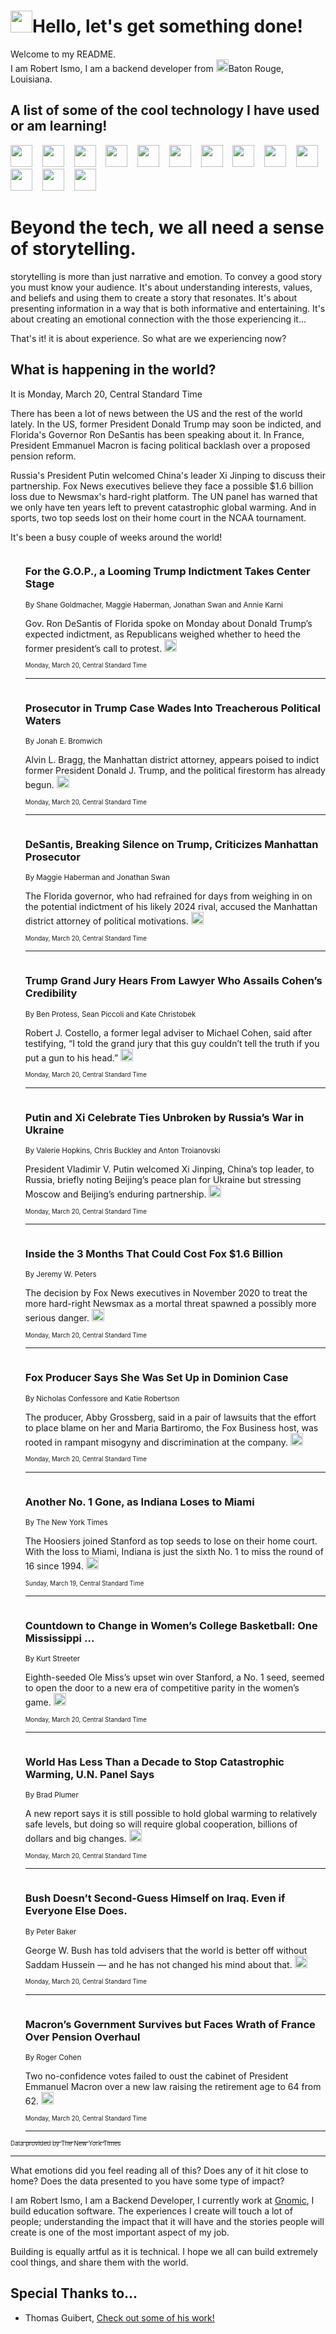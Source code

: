 <h1><img src="https://emojis.slackmojis.com/emojis/images/1643514375/3493/hot-coffee.gif?1643514375" width="35"/>Hello, let's get something done!</h1>

<p>Welcome to my README.<br/>
I am Robert Ismo, I am a backend developer from <img src="https://emojis.slackmojis.com/emojis/images/1638395689/50435/moulin_rouge.png?1638395689" width="20"/>Baton Rouge, Louisiana.</p>
<h2>A list of some of the cool technology I have used or am learning!</h2>
<p>
<img src="https://emojis.slackmojis.com/emojis/images/1643516091/21142/meow_bongotap.gif?1643516091" width="35" alt="">
<img src="https://img.shields.io/badge/Favorite%20Frontend%20Framework-SvelteKit-f83903" alt="">
<img src="https://img.shields.io/badge/Second%20Favorite-Vue-40b581" alt="">
<img src="https://img.shields.io/badge/Most%20Used%20Runtime-Nodejs-78b061" alt="">
<img src="https://emojis.slackmojis.com/emojis/images/1643517416/34482/fire.gif?1643517416" width="35" alt="">
<img src="https://img.shields.io/badge/Javascript%20But%20Better-Typescript-0078ca" alt="">
<img src="https://img.shields.io/badge/Favorite%20Language-Elixir-3e244d" alt="">
<img src="https://img.shields.io/badge/Containerize%20Everything-Docker-6ac9ef" alt="">
<img src="https://emojis.slackmojis.com/emojis/images/1643514596/5999/meow_party.gif?1643514596" width="35" alt="">
<img src="https://img.shields.io/badge/API%20Love%20Language-Graphql-de32a5" alt="">
<img src="https://img.shields.io/badge/Our%20Favorite%20Version%20Controller-Git-e94f33" alt="">
<img src="https://img.shields.io/badge/Favorite%20Database-Redis-d42d1d" alt="">
<img src="https://emojis.slackmojis.com/emojis/images/1643514559/5584/deployparrot.gif?1643514559" width="35" alt="">
<img src="https://img.shields.io/badge/Container%20Interstate-RabbitMQ-f66200" alt="">
<img src="https://img.shields.io/badge/Gotta%20Learn-Kubernetes-316adf" alt="">
<img src="https://img.shields.io/badge/Really%20Mature%20Now-WASM-654fef" alt="">
<img src="https://emojis.slackmojis.com/emojis/images/1666642497/61942/dance_vibe.gif?1666642497" width="35" alt="">
<img src="https://img.shields.io/badge/For%20My%20M1-ARM64-657d96" alt="">
<img src="https://img.shields.io/badge/Loving%20This%20So%20Much-TailwindCSS-17bcb5" alt="">
<img src="https://img.shields.io/badge/Cool%20Build%20Tool-Vite-f9cb24" alt="">
<img src="https://emojis.slackmojis.com/emojis/images/1669231376/62819/working-on-it.gif?1669231376" width="35" alt="">
<img src="https://img.shields.io/badge/Fun%20and%20Easy%20Database-MongoDB-5f8c49" alt="">
<img src="https://img.shields.io/badge/JS%20Life%20Support-NPM-c73737" alt="">
<img src="https://img.shields.io/badge/I%20Liked%20It-DynamoDB-0073b9" alt="">
<img src="https://emojis.slackmojis.com/emojis/images/1643514045/46/question.gif?1643514045" width="35" alt="">
<img src="https://img.shields.io/badge/cool-React-60d6f9" alt="">
<img src="https://img.shields.io/badge/Future%20Big%20Project-Lambda-f37e00" alt="">
<img src="https://img.shields.io/badge/NPM%20But%20Better-PNPM-f1aa07" alt="">
<img src="https://emojis.slackmojis.com/emojis/images/1643514943/9662/fbwow.gif?1643514943" width="35" alt="">
<img src="https://img.shields.io/badge/First%20Language-C-662079" alt="">
<img src="https://img.shields.io/badge/Where%20I%20Deploy%20Frontend-Vercel-000000" alt="">
<img src="https://img.shields.io/badge/Who%20Does%20not%20Want%20an%20App-Swift-f9492a" alt="">
<img src="https://emojis.slackmojis.com/emojis/images/1643514058/151/javascript.png?1643514058" width="35" alt="">
<img src="https://img.shields.io/badge/cool-Python-fbd542" alt="">
<img src="https://img.shields.io/badge/Favorite%20Something-Stripe-656cdc" alt="">
<img src="https://img.shields.io/badge/Of%20Course-HTML5-ed6327" alt="">
<img src="https://emojis.slackmojis.com/emojis/images/1660415405/60731/bomb.gif?1660415405" width="35" alt="">
<img src="https://img.shields.io/badge/hate-CSS-2964ec" alt="">
<img src="https://img.shields.io/badge/Learning-CircleCI-141215" alt="">
<img src="https://img.shields.io/badge/Learning-Rust-fbbb3b" alt="">
<img src="https://emojis.slackmojis.com/emojis/images/1660415397/60712/writing-hand.gif?1660415397" width="35" alt="">
<img src="https://img.shields.io/badge/Dev%20Browser%20of%20Choice-Firefox-cc4e26" alt="">
<img src="https://img.shields.io/badge/Recoverying%20From%20Windows-UNIX-1781e3" alt="">
<img src="https://img.shields.io/badge/LOVE-LogSeq-90c1c2" alt="">
<img src="https://emojis.slackmojis.com/emojis/images/1643514066/223/kirby.gif?1643514066" width="35" alt="">
<img src="https://img.shields.io/badge/Daily%20Driver-MacOS-e6e6e8" alt="">
<img src="https://img.shields.io/badge/Git%20Server-Github-000000" alt="">
<img src="https://img.shields.io/badge/enjoyable-EC2-f17428" alt="">
<img src="https://emojis.slackmojis.com/emojis/images/1643514239/2069/excited.gif?1643514239" width="35" alt="">
</p>
<h1>Beyond the tech, we all need a sense of storytelling.</h1>
<p>storytelling is more than just narrative and emotion. To convey a good story you must know your audience. It's about understanding interests, values, and beliefs and using them to create a story that resonates. It's about presenting information in a way that is both informative and entertaining. It's about creating an emotional connection with the those experiencing it...</p>
<p>That's it! it is about experience. So what are we experiencing now?</p>
<h2>What is happening in the world?</h2>
<p>It is Monday, March 20, Central Standard Time</p>
<p>
There has been a lot of news between the US and the rest of the world lately. In the US, former President Donald Trump may soon be indicted, and Florida&#39;s Governor Ron DeSantis has been speaking about it. In France, President Emmanuel Macron is facing political backlash over a proposed pension reform. 

Russia&#39;s President Putin welcomed China&#39;s leader Xi Jinping to discuss their partnership. Fox News executives believe they face a possible $1.6 billion loss due to Newsmax&#39;s hard-right platform. The UN panel has warned that we only have ten years left to prevent catastrophic global warming. And in sports, two top seeds lost on their home court in the NCAA tournament. 

It&#39;s been a busy couple of weeks around the world!</p>
<ol>
<img src="https://img.shields.io/badge/-us-blue" alt="">
<h3>For the G.O.P., a Looming Trump Indictment Takes Center Stage</h3>
<sub>By Shane Goldmacher, Maggie Haberman, Jonathan Swan and Annie Karni</sub>
<p>Gov. Ron DeSantis of Florida spoke on Monday about Donald Trump’s expected indictment, as Republicans weighed whether to heed the former president’s call to protest.  <a href="https://nyti.ms/3yTMd52"><img src="https://developer.nytimes.com/files/poweredby_nytimes_30b.png?v=1583354208352" height="20"></a></p>
<sub><sub>Monday, March 20, Central Standard Time</sub></sub>
<hr/>
<img src="https://img.shields.io/badge/-nyregion-blue" alt="">
<h3>Prosecutor in Trump Case Wades Into Treacherous Political Waters</h3>
<sub>By Jonah E. Bromwich</sub>
<p>Alvin L. Bragg, the Manhattan district attorney, appears poised to indict former President Donald J. Trump, and the political firestorm has already begun.  <a href="https://nyti.ms/3ySzJKV"><img src="https://developer.nytimes.com/files/poweredby_nytimes_30b.png?v=1583354208352" height="20"></a></p>
<sub><sub>Monday, March 20, Central Standard Time</sub></sub>
<hr/>
<img src="https://img.shields.io/badge/-us-blue" alt="">
<h3>DeSantis, Breaking Silence on Trump, Criticizes Manhattan Prosecutor</h3>
<sub>By Maggie Haberman and Jonathan Swan</sub>
<p>The Florida governor, who had refrained for days from weighing in on the potential indictment of his likely 2024 rival, accused the Manhattan district attorney of political motivations.  <a href="https://nyti.ms/42re89P"><img src="https://developer.nytimes.com/files/poweredby_nytimes_30b.png?v=1583354208352" height="20"></a></p>
<sub><sub>Monday, March 20, Central Standard Time</sub></sub>
<hr/>
<img src="https://img.shields.io/badge/-nyregion-blue" alt="">
<h3>Trump Grand Jury Hears From Lawyer Who Assails Cohen’s Credibility</h3>
<sub>By Ben Protess, Sean Piccoli and Kate Christobek</sub>
<p>Robert J. Costello, a former legal adviser to Michael Cohen, said after testifying, “I told the grand jury that this guy couldn’t tell the truth if you put a gun to his head.”  <a href="https://nyti.ms/3JUtfl9"><img src="https://developer.nytimes.com/files/poweredby_nytimes_30b.png?v=1583354208352" height="20"></a></p>
<sub><sub>Monday, March 20, Central Standard Time</sub></sub>
<hr/>
<img src="https://img.shields.io/badge/-world-blue" alt="">
<h3>Putin and Xi Celebrate Ties Unbroken by Russia’s War in Ukraine</h3>
<sub>By Valerie Hopkins, Chris Buckley and Anton Troianovski</sub>
<p>President Vladimir V. Putin welcomed Xi Jinping, China’s top leader, to Russia, briefly noting Beijing’s peace plan for Ukraine but stressing Moscow and Beijing’s enduring partnership.  <a href="https://nyti.ms/40dpDQu"><img src="https://developer.nytimes.com/files/poweredby_nytimes_30b.png?v=1583354208352" height="20"></a></p>
<sub><sub>Monday, March 20, Central Standard Time</sub></sub>
<hr/>
<img src="https://img.shields.io/badge/-technology-blue" alt="">
<h3>Inside the 3 Months That Could Cost Fox $1.6 Billion</h3>
<sub>By Jeremy W. Peters</sub>
<p>The decision by Fox News executives in November 2020 to treat the more hard-right Newsmax as a mortal threat spawned a possibly more serious danger.  <a href="https://nyti.ms/3LDw9ff"><img src="https://developer.nytimes.com/files/poweredby_nytimes_30b.png?v=1583354208352" height="20"></a></p>
<sub><sub>Monday, March 20, Central Standard Time</sub></sub>
<hr/>
<img src="https://img.shields.io/badge/-business-blue" alt="">
<h3>Fox Producer Says She Was Set Up in Dominion Case</h3>
<sub>By Nicholas Confessore and Katie Robertson</sub>
<p>The producer, Abby Grossberg, said in a pair of lawsuits that the effort to place blame on her and Maria Bartiromo, the Fox Business host, was rooted in rampant misogyny and discrimination at the company.  <a href="https://nyti.ms/40od6cS"><img src="https://developer.nytimes.com/files/poweredby_nytimes_30b.png?v=1583354208352" height="20"></a></p>
<sub><sub>Monday, March 20, Central Standard Time</sub></sub>
<hr/>
<img src="https://img.shields.io/badge/-sports-blue" alt="">
<h3>Another No. 1 Gone, as Indiana Loses to Miami</h3>
<sub>By The New York Times</sub>
<p>The Hoosiers joined Stanford as top seeds to lose on their home court. With the loss to Miami, Indiana is just the sixth No. 1 to miss the round of 16 since 1994.  <a href="https://nyti.ms/3JTzxBA"><img src="https://developer.nytimes.com/files/poweredby_nytimes_30b.png?v=1583354208352" height="20"></a></p>
<sub><sub>Sunday, March 19, Central Standard Time</sub></sub>
<hr/>
<img src="https://img.shields.io/badge/-sports-blue" alt="">
<h3>Countdown to Change in Women’s College Basketball: One Mississippi …</h3>
<sub>By Kurt Streeter</sub>
<p>Eighth-seeded Ole Miss’s upset win over Stanford, a No. 1 seed, seemed to open the door to a new era of competitive parity in the women’s game.  <a href="https://nyti.ms/3ZZtiSn"><img src="https://developer.nytimes.com/files/poweredby_nytimes_30b.png?v=1583354208352" height="20"></a></p>
<sub><sub>Monday, March 20, Central Standard Time</sub></sub>
<hr/>
<img src="https://img.shields.io/badge/-climate-blue" alt="">
<h3>World Has Less Than a Decade to Stop Catastrophic Warming, U.N. Panel Says</h3>
<sub>By Brad Plumer</sub>
<p>A new report says it is still possible to hold global warming to relatively safe levels, but doing so will require global cooperation, billions of dollars and big changes.  <a href="https://nyti.ms/3nawTOA"><img src="https://developer.nytimes.com/files/poweredby_nytimes_30b.png?v=1583354208352" height="20"></a></p>
<sub><sub>Monday, March 20, Central Standard Time</sub></sub>
<hr/>
<img src="https://img.shields.io/badge/-us-blue" alt="">
<h3>Bush Doesn’t Second-Guess Himself on Iraq. Even if Everyone Else Does.</h3>
<sub>By Peter Baker</sub>
<p>George W. Bush has told advisers that the world is better off without Saddam Hussein — and he has not changed his mind about that.  <a href="https://nyti.ms/3JzxgK6"><img src="https://developer.nytimes.com/files/poweredby_nytimes_30b.png?v=1583354208352" height="20"></a></p>
<sub><sub>Monday, March 20, Central Standard Time</sub></sub>
<hr/>
<img src="https://img.shields.io/badge/-world-blue" alt="">
<h3>Macron’s Government Survives but Faces Wrath of France Over Pension Overhaul</h3>
<sub>By Roger Cohen</sub>
<p>Two no-confidence votes failed to oust the cabinet of President Emmanuel Macron over a new law raising the retirement age to 64 from 62.  <a href="https://nyti.ms/3LDFHXF"><img src="https://developer.nytimes.com/files/poweredby_nytimes_30b.png?v=1583354208352" height="20"></a></p>
<sub><sub>Monday, March 20, Central Standard Time</sub></sub>
<hr/>
</ol>
<a href="https://developer.nytimes.com"><sub><sub>Data provided by The New York Times</sub></sub></a>
<hr/>
<p>What emotions did you feel reading all of this? Does any of it hit close to home? Does the data presented to you have some type of impact?</p>
<p>I am Robert Ismo, I am a Backend Developer, I currently work at <a href="https://gnomic.education/">Gnomic</a>, I build education software. The experiences I create will touch a lot of people; understanding the impact that it will have and the stories people will create is one of the most important aspect of my job.</p>
<p>Building is equally artful as it is technical. I hope we all can build extremely cool things, and share them with the world.</p>
<h2>Special Thanks to...</h2>
<ul>
<li>Thomas Guibert, <a href="https://github.com/thmsgbrt/thmsgbrt">Check out some of his work!</a></li>
</ul>